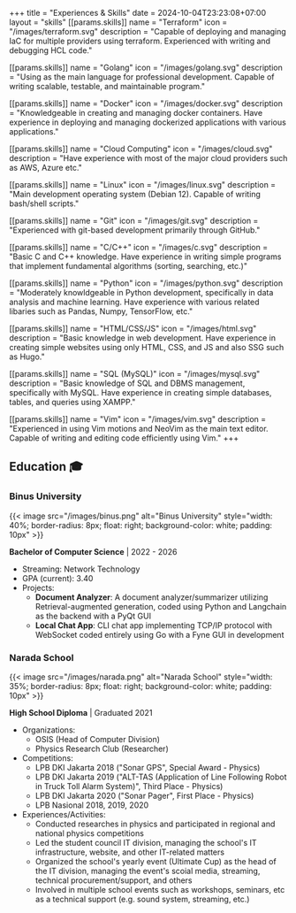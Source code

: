 +++
title = "Experiences & Skills"
date = 2024-10-04T23:23:08+07:00
layout = "skills"
[[params.skills]]
name = "Terraform"
icon = "/images/terraform.svg"
description = "Capable of deploying and managing IaC for multiple providers using terraform. Experienced with writing and debugging HCL code."

[[params.skills]]
name = "Golang"
icon = "/images/golang.svg"
description = "Using as the main language for professional development. Capable of writing scalable, testable, and maintainable program."

[[params.skills]]
name = "Docker"
icon = "/images/docker.svg"
description = "Knowledgeable in creating and managing docker containers. Have experience in deploying and managing dockerized applications with various applications."

[[params.skills]]
name = "Cloud Computing"
icon = "/images/cloud.svg"
description = "Have experience with most of the major cloud providers such as AWS, Azure etc."

[[params.skills]]
name = "Linux"
icon = "/images/linux.svg"
description = "Main development operating system (Debian 12). Capable of writing bash/shell scripts."

[[params.skills]]
name = "Git"
icon = "/images/git.svg"
description = "Experienced with git-based development primarily through GitHub."

[[params.skills]]
name = "C/C++"
icon = "/images/c.svg"
description = "Basic C and C++ knowledge. Have experience in writing simple programs that implement fundamental algorithms (sorting, searching, etc.)"

[[params.skills]]
name = "Python"
icon = "/images/python.svg"
description = "Moderately knowldgeable in Python development, specifically in data analysis and machine learning. Have experience with various related libaries such as Pandas, Numpy, TensorFlow, etc."

[[params.skills]]
name = "HTML/CSS/JS"
icon = "/images/html.svg"
description = "Basic knowledge in web development. Have experience in creating simple websites using only HTML, CSS, and JS and also SSG such as Hugo."

[[params.skills]]
name = "SQL (MySQL)"
icon = "/images/mysql.svg"
description = "Basic knowledge of SQL and DBMS management, specifically with MySQL. Have experience in creating simple databases, tables, and queries using XAMPP."

[[params.skills]]
name = "Vim"
icon = "/images/vim.svg"
description = "Experienced in using Vim motions and NeoVim as the main text editor. Capable of writing and editing code efficiently using Vim."
+++
## **Education** 🎓

### **Binus University**

{{< image src="/images/binus.png" alt="Binus University" style="width: 40%; border-radius: 8px; float: right; background-color: white; padding: 10px" >}}

**Bachelor of Computer Science** | 2022 - 2026

- Streaming: Network Technology
- GPA (current): 3.40
- Projects:
  - **Document Analyzer**: A document analyzer/summarizer utilizing Retrieval-augmented generation, coded using Python and Langchain as the backend with a PyQt GUI
  - **Local Chat App**: CLI chat app implementing TCP/IP protocol with WebSocket coded entirely using Go with a Fyne GUI in development

### **Narada School**

{{< image src="/images/narada.png" alt="Narada School" style="width: 35%; border-radius: 8px; float: right; background-color: white; padding: 10px" >}}

**High School Diploma** | Graduated 2021

- Organizations:
  - OSIS (Head of Computer Division)
  - Physics Research Club (Researcher)
- Competitions:
  - LPB DKI Jakarta 2018 ("Sonar GPS", Special Award - Physics)
  - LPB DKI Jakarta 2019 ("ALT-TAS (Application of Line Following Robot in Truck Toll Alarm System)", Third Place - Physics)
  - LPB DKI Jakarta 2020 ("Sonar Pager", First Place - Physics)
  - LPB Nasional 2018, 2019, 2020
- Experiences/Activities:
  - Conducted researches in physics and participated in regional and national physics competitions
  - Led the student council IT division, managing the school's IT infrastructure, website, and other IT-related matters
  - Organized the school's yearly event (Ultimate Cup) as the head of the IT division, managing the event's scoial media, streaming, technical procurement/support, and others
  - Involved in multiple school events such as workshops, seminars, etc as a technical support (e.g. sound system, streaming, etc.)

<!-- ## Professional Experience 💼 -->
<!---->
<!-- ### [Company/Organization Name] -->
<!---->
<!-- **[Position Title]** | [Start Date] - [End Date] -->
<!---->
<!-- - Developed [technology/project] using [tools/languages] -->
<!-- - Collaborated with [team size] team members to [achievement] -->
<!-- - Improved [metric/process] by [quantifiable result] -->
<!---->
<!-- ### [Company/Organization Name] -->
<!---->
<!-- **[Position Title]** | [Start Date] - [End Date] -->
<!---->
<!-- - [Responsibility/Achievement 1] -->
<!-- - [Responsibility/Achievement 2] -->
<!-- - [Responsibility/Achievement 3] -->
